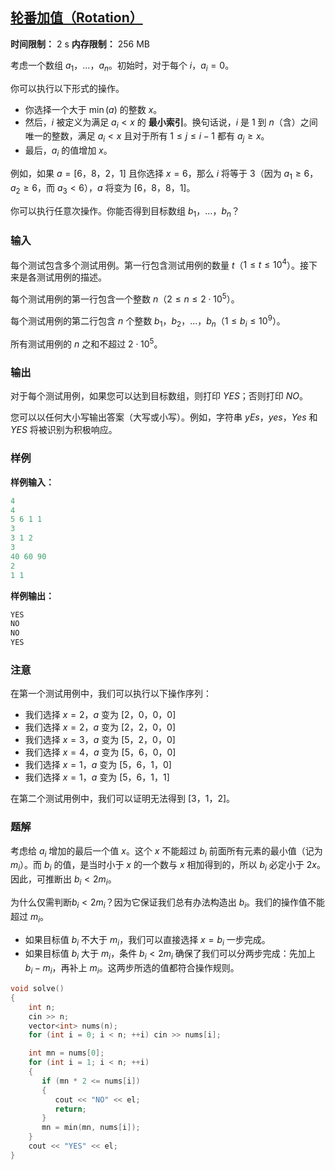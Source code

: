 ## [轮番加值（Rotation）](https://codeforces.com/contest/2128/problem/C)

**时间限制：** 2 s
**内存限制：** 256 MB



考虑一个数组 $a_1$，$\ldots$，$a_n$。初始时，对于每个 $i$，$a_i = 0$。

你可以执行以下形式的操作。

-   你选择一个大于 $\min(a)$ 的整数 $x$。
-   然后，$i$ 被定义为满足 $a_i < x$ 的 **最小索引**。换句话说，$i$ 是 $1$ 到 $n$（含）之间唯一的整数，满足 $a_i < x$ 且对于所有 $1 \leq j \leq i-1$ 都有 $a_j \geq x$。
-   最后，$a_i$ 的值增加 $x$。

例如，如果 $a = [6$，$8$，$2$，$1]$ 且你选择 $x = 6$，那么 $i$ 将等于 $3$（因为 $a_1 \geq 6$，$a_2 \geq 6$，而 $a_3 < 6$），$a$ 将变为 $[6$，$8$，$8$，$1]$。

你可以执行任意次操作。你能否得到目标数组 $b_1$，$\ldots$，$b_n$？







### 输入

每个测试包含多个测试用例。第一行包含测试用例的数量 $t$（$1 \le t \le 10^4$）。接下来是各测试用例的描述。

每个测试用例的第一行包含一个整数 $n$（$2 \leq n \leq 2 \cdot 10^5$）。

每个测试用例的第二行包含 $n$ 个整数 $b_1$，$b_2$，$\ldots$，$b_n$（$1 \le b_i \le 10^9$）。

所有测试用例的 $n$ 之和不超过 $2 \cdot 10^5$。





### 输出

对于每个测试用例，如果您可以达到目标数组，则打印 $YES$；否则打印 $NO$。

您可以以任何大小写输出答案（大写或小写）。例如，字符串  $yEs$，$yes$，$Yes$ 和 $YES$  将被识别为积极响应。





### 样例

**样例输入：**

```cpp
4
4
5 6 1 1
3
3 1 2
3
40 60 90
2
1 1
```



**样例输出：**

```cpp
YES
NO
NO
YES
```





### 注意

在第一个测试用例中，我们可以执行以下操作序列：

-   我们选择 $x=2$，$a$ 变为 $[2$，$0$，$0$，$0]$
-   我们选择 $x=2$，$a$ 变为 $[2$，$2$，$0$，$0]$
-   我们选择 $x=3$，$a$ 变为 $[5$，$2$，$0$，$0]$
-   我们选择 $x=4$，$a$ 变为 $[5$，$6$，$0$，$0]$
-   我们选择 $x=1$，$a$ 变为 $[5$，$6$，$1$，$0]$
-   我们选择 $x=1$，$a$ 变为 $[5$，$6$，$1$，$1]$

在第二个测试用例中，我们可以证明无法得到 $[3$，$1$，$2]$。





### 题解

考虑给 $a_i$ 增加的最后一个值 $x$。这个 $x$ 不能超过 $b_i$ 前面所有元素的最小值（记为 $m_i$）。而 $b_i$ 的值，是当时小于 $x$ 的一个数与 $x$ 相加得到的，所以 $b_i$ 必定小于 $2x$。因此，可推断出 $b_i < 2m_i$。

为什么仅需判断$b_i < 2m_i$？因为它保证我们总有办法构造出 $b_i$。我们的操作值不能超过 $m_i$。
-   如果目标值 $b_i$ 不大于 $m_i$，我们可以直接选择 $x = b_i$ 一步完成。
-   如果目标值 $b_i$ 大于 $m_i$，条件 $b_i < 2m_i$ 确保了我们可以分两步完成：先加上 $b_i - m_i$，再补上 $m_i$。这两步所选的值都符合操作规则。



```cpp
void solve()
{
    int n;
    cin >> n;
    vector<int> nums(n);
    for (int i = 0; i < n; ++i) cin >> nums[i];

    int mn = nums[0];
    for (int i = 1; i < n; ++i)
    {
       if (mn * 2 <= nums[i])
       {
          cout << "NO" << el;
          return;
       }
       mn = min(mn, nums[i]);
    }
    cout << "YES" << el;
}
```